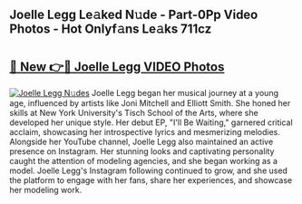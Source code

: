 ## Joelle Legg Le𝚊ked N𝚞de - Part-0Pp Video Photos - Hot Onlyf𝚊ns Le𝚊ks 711cz

# <h2><a href="http://ac29781.deff.icu/?id=Joelle+Legg">🔗 New 👉🔴 Joelle Legg VIDEO Photos</a></h2>

[![Joelle Legg N𝚞des](https://i.imgur.com/rIISA9y.gif)](http://ac29781.deff.icu/?id=Joelle+Legg)
Joelle Legg began her musical journey at a young age, influenced by artists like Joni Mitchell and Elliott Smith. She honed her skills at New York University's Tisch School of the Arts, where she developed her unique style. Her debut EP, "I'll Be Waiting," garnered critical acclaim, showcasing her introspective lyrics and mesmerizing melodies. Alongside her YouTube channel, Joelle Legg also maintained an active presence on Instagram. Her stunning looks and captivating personality caught the attention of modeling agencies, and she began working as a model. Joelle Legg's Instagram following continued to grow, and she used the platform to engage with her fans, share her experiences, and showcase her modeling work.
